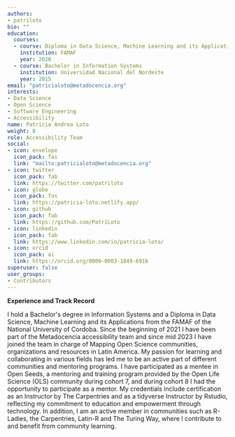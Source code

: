 ```yaml
---
authors:
- patriloto
bio: ""
education:
  courses:
  - course: Diploma in Data Science, Machine Learning and its Applications.
    institution: FAMAF 
    year: 2020
  - course: Bachelor in Information Systems
    institution: Universidad Nacional del Nordeste 
    year: 2015
email: "patricialoto@metadocencia.org"
interests:
- Data Science
- Open Science
- Software Engineering
- Accessibility
name: Patricia Andrea Loto
weight: 8
role: Accessibility Team
social:
- icon: envelope
  icon_pack: fas
  link: "mailto:patricialoto@metadocencia.org"
- icon: twitter
  icon_pack: fab
  link: https://twitter.com/patriloto
- icon: globe
  icon_pack: fas
  link: https://patricia-loto.netlify.app/
- icon: github
  icon_pack: fab
  link: https://github.com/PatriLoto
- icon: linkedin
  icon_pack: fab
  link: https://www.linkedin.com/in/patricia-loto/
- icon: orcid
  icon_pack: ai
  link: https://orcid.org/0000-0003-1849-6916
superuser: false
user_groups:
- Contributors
---
```


**Experience and Track Record**

I hold a Bachelor's degree in Information Systems and a Diploma in Data Science, Machine Learning and its Applications from the FAMAF of the National University of Cordoba. Since the beginning of 2021 I have been part of the Metadocencia accessibility team and since mid 2023 I have joined the team in charge of Mapping Open Science communities, organizations and resources in Latin America. My passion for learning and collaborating in various fields has led me to be an active part of different communities and mentoring programs. I have participated as a mentee in Open Seeds, a mentoring and training program provided by the Open Life Science (OLS) community during cohort 7, and during cohort 8 I had the opportunity to participate as a mentor. My credentials include certification as an Instructor by The Carpentries and as a tidyverse Instructor by Rstudio, reflecting my commitment to education and empowerment through technology. In addition, I am an active member in communities such as R-Ladies, the Carpentries, Latin-R and The Turing Way, where I contribute to and benefit from community learning. 
